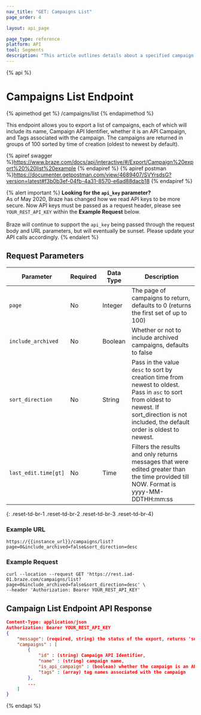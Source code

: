 ```yaml
---
nav_title: "GET: Campaigns List"
page_order: 4

layout: api_page

page_type: reference
platform: API
tool: Segments
description: "This article outlines details about a specified campaign."
---
```

{% api %}
# Campaigns List Endpoint
{% apimethod get %}
/campaigns/list
{% endapimethod %}

This endpoint allows you to export a list of campaigns, each of which will include its name, Campaign API Identifier, whether it is an API Campaign, and Tags associated with the campaign. The campaigns are returned in groups of 100 sorted by time of creation (oldest to newest by default).

{% apiref swagger %}https://www.braze.com/docs/api/interactive/#/Export/Campaign%20export%20%20list%20example {% endapiref %}
{% apiref postman %}https://documenter.getpostman.com/view/4689407/SVYrsdsG?version=latest#f3b0b3ef-04fb-4a31-8570-e6ad88dacb18 {% endapiref %}

{% alert important %}
__Looking for the `api_key` parameter?__<br>As of May 2020, Braze has changed how we read API keys to be more secure. Now API keys must be passed as a request header, please see `YOUR_REST_API_KEY` within the __Example Request__ below.<br><br>Braze will continue to support the `api_key` being passed through the request body and URL parameters, but will eventually be sunset. Please update your API calls accordingly.
{% endalert %}

## Request Parameters

| Parameter | Required | Data Type | Description |
| --------- | -------- | --------- | ----------- |
| `page` | No | Integer   | The page of campaigns to return, defaults to 0 (returns the first set of up to 100) |
| `include_archived` | No | Boolean | Whether or not to include archived campaigns, defaults to false |
| `sort_direction` | No | String | Pass in the value `desc` to sort by creation time from newest to oldest. Pass in `asc` to sort from oldest to newest. If sort_direction is not included, the default order is oldest to newest. |
| `last_edit.time[gt]` | No | Time | Filters the results and only returns messages that were edited greater than the time provided till NOW. Format is yyyy-MM-DDTHH:mm:ss |

{: .reset-td-br-1 .reset-td-br-2 .reset-td-br-3  .reset-td-br-4}

### Example URL
`https://{{instance_url}}/campaigns/list?page=0&include_archived=false&sort_direction=desc`

### Example Request 
```
curl --location --request GET 'https://rest.iad-01.braze.com/campaigns/list?page=0&include_archived=false&sort_direction=desc' \
--header 'Authorization: Bearer YOUR_REST_API_KEY'
```

## Campaign List Endpoint API Response

```json
Content-Type: application/json
Authorization: Bearer YOUR_REST_API_KEY
{
    "message": (required, string) the status of the export, returns 'success' when completed without errors,
    "campaigns" : [
        {
            "id" : (string) Campaign API Identifier,
            "name" : (string) campaign name,
            "is_api_campaign" : (boolean) whether the campaign is an API Campaign,
            "tags" : (array) tag names associated with the campaign
        },
        ...
    ]
}
```

{% endapi %}
